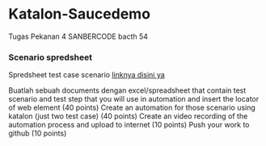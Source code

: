 # Katalon-Saucedemo
Tugas Pekanan 4 SANBERCODE bacth 54

### Scenario spredsheet
Spredsheet test case scenario [linknya disini ya](https://docs.google.com/spreadsheets/d/17o-gFnFlO1Vae4KZIQy2-SpqQ3xlKHmU-nGOLSJy0Vs/edit?usp=sharing)




Buatlah sebuah documents dengan excel/spreadsheet that contain test scenario and test step that you will use in automation and insert the locator of web element  (40 points)
Create an automation for those scenario using katalon (just two test case) (40 points)
Create an video recording of the automation process and upload to internet (10 points)
Push your work to github (10 points)